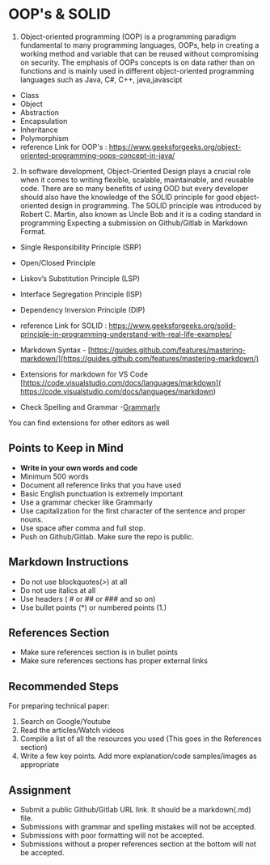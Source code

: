 # OOP's & SOLID

1) Object-oriented programming (OOP) is a programming paradigm fundamental to many programming languages, OOPs, help in creating a working method and variable that can be reused without compromising on security. The emphasis of OOPs concepts is on data rather than on functions and is mainly used in different object-oriented programming languages such as Java, C#, C++, java,javascipt 
* Class
* Object
* Abstraction
* Encapsulation
* Inheritance
* Polymorphism
* reference Link for OOP's : https://www.geeksforgeeks.org/object-oriented-programming-oops-concept-in-java/
2) In software development, Object-Oriented Design plays a crucial role when it comes to writing flexible, scalable, maintainable, and reusable code. There are so many benefits of using OOD but every developer should also have the knowledge of the SOLID principle for good object-oriented design in programming. The SOLID principle was introduced by Robert C. Martin, also known as Uncle Bob and it is a coding standard in programming
Expecting a submission on Github/Gitlab in Markdown Format.
* Single Responsibility Principle (SRP)
* Open/Closed Principle
* Liskov’s Substitution Principle (LSP)
* Interface Segregation Principle (ISP)
* Dependency Inversion Principle (DIP)
 * reference Link for SOLID : https://www.geeksforgeeks.org/solid-principle-in-programming-understand-with-real-life-examples/













* Markdown Syntax - [https://guides.github.com/features/mastering-markdown/](https://guides.github.com/features/mastering-markdown/)
* Extensions for markdown for VS Code
[https://code.visualstudio.com/docs/languages/markdown](
https://code.visualstudio.com/docs/languages/markdown)
* Check Spelling and Grammar -[Grammarly](https://chrome.google.com/webstore/detail/grammarly-for-chrome/kbfnbcaeplbcioakkpcpgfkobkghlhen)

You can find extensions for other editors as well

## Points to Keep in Mind

* **Write in your own words and code**
* Minimum 500 words
* Document all reference links that you have used
* Basic English punctuation is extremely important
* Use a grammar checker like Grammarly
* Use capitalization for the first character of the sentence and proper nouns.
* Use space after comma and full stop.
* Push on Github/Gitlab. Make sure the repo is public.

## Markdown Instructions
* Do not use blockquotes(>) at all
* Do not use italics at all
* Use headers ( # or ## or ### and so on)
* Use bullet points (*) or numbered points (1.)

## References Section
* Make sure references section is in bullet points
* Make sure references sections has proper external links

## Recommended Steps
For preparing technical paper:
1. Search on Google/Youtube
2. Read the articles/Watch videos
3. Compile a list of all the resources you used (This goes in the References section)
4. Write a few key points. Add more explanation/code samples/images as appropriate

## Assignment

* Submit a public Github/Gitlab URL link. It should be a markdown(.md) file.
* Submissions with grammar and spelling mistakes will not be accepted.
* Submissions with poor formatting will not be accepted.
* Submissions without a proper references section at the bottom will not be accepted.
